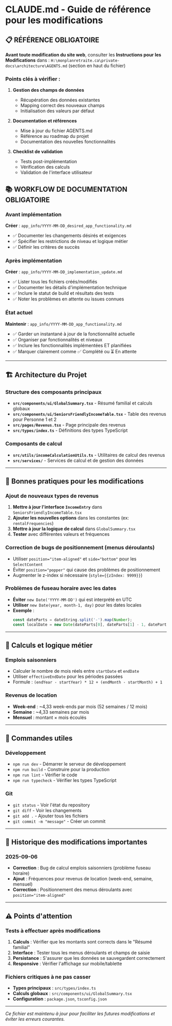 # CLAUDE.md - Guide de référence pour les modifications

## 📋 RÉFÉRENCE OBLIGATOIRE

**Avant toute modification du site web**, consulter les **Instructions pour les Modifications** dans :
`H:\monplanretraite.ca\private-docs\architecture\AGENTS.md` (section en haut du fichier)

### Points clés à vérifier :

1. **Gestion des champs de données**
   - Récupération des données existantes
   - Mapping correct des nouveaux champs
   - Initialisation des valeurs par défaut

2. **Documentation et références**
   - Mise à jour du fichier AGENTS.md
   - Référence au roadmap du projet
   - Documentation des nouvelles fonctionnalités

3. **Checklist de validation**
   - Tests post-implémentation
   - Vérification des calculs
   - Validation de l'interface utilisateur

## 📚 WORKFLOW DE DOCUMENTATION OBLIGATOIRE

### Avant implémentation
**Créer** : `app_info/YYYY-MM-DD_desired_app_functionality.md`
- ✅ Documenter les changements désirés et exigences
- ✅ Spécifier les restrictions de niveau et logique métier
- ✅ Définir les critères de succès

### Après implémentation  
**Créer** : `app_info/YYYY-MM-DD_implementation_update.md`
- ✅ Lister tous les fichiers créés/modifiés
- ✅ Documenter les détails d'implémentation technique
- ✅ Inclure le statut de build et résultats des tests
- ✅ Noter les problèmes en attente ou issues connues

### État actuel
**Maintenir** : `app_info/YYYY-MM-DD_app_functionality.md`
- ✅ Garder un instantané à jour de la fonctionnalité actuelle
- ✅ Organiser par fonctionnalités et niveaux
- ✅ Inclure les fonctionnalités implémentées ET planifiées
- ✅ Marquer clairement comme ✅ Complété ou ⏳ En attente

---

## 🏗️ Architecture du Projet

### Structure des composants principaux

- **`src/components/ui/GlobalSummary.tsx`** - Résumé familial et calculs globaux
- **`src/components/ui/SeniorsFriendlyIncomeTable.tsx`** - Table des revenus pour Personne 1 et 2
- **`src/pages/Revenus.tsx`** - Page principale des revenus
- **`src/types/index.ts`** - Définitions des types TypeScript

### Composants de calcul

- **`src/utils/incomeCalculationUtils.ts`** - Utilitaires de calcul des revenus
- **`src/services/`** - Services de calcul et de gestion des données

---

## 🔧 Bonnes pratiques pour les modifications

### Ajout de nouveaux types de revenus

1. **Mettre à jour l'interface `IncomeEntry`** dans `SeniorsFriendlyIncomeTable.tsx`
2. **Ajouter les nouvelles options** dans les constantes (ex: `rentalFrequencies`)
3. **Mettre à jour la logique de calcul** dans `GlobalSummary.tsx`
4. **Tester** avec différentes valeurs et fréquences

### Correction de bugs de positionnement (menus déroulants)

- Utiliser `position="item-aligned"` et `side="bottom"` pour les `SelectContent`
- Éviter `position="popper"` qui cause des problèmes de positionnement
- Augmenter le z-index si nécessaire (`style={{zIndex: 9999}}`)

### Problèmes de fuseau horaire avec les dates

- **Éviter** `new Date('YYYY-MM-DD')` qui est interprété en UTC
- **Utiliser** `new Date(year, month-1, day)` pour les dates locales
- **Exemple** : 
  ```typescript
  const dateParts = dateString.split('-').map(Number);
  const localDate = new Date(dateParts[0], dateParts[1] - 1, dateParts[2]);
  ```

---

## 🧮 Calculs et logique métier

### Emplois saisonniers

- Calculer le nombre de mois réels entre `startDate` et `endDate`
- Utiliser `effectiveEndDate` pour les périodes passées
- Formule : `(endYear - startYear) * 12 + (endMonth - startMonth) + 1`

### Revenus de location

- **Week-end** : ~4,33 week-ends par mois (52 semaines / 12 mois)
- **Semaine** : ~4,33 semaines par mois
- **Mensuel** : montant × mois écoulés

---

## 🚀 Commandes utiles

### Développement
- `npm run dev` - Démarrer le serveur de développement
- `npm run build` - Construire pour la production
- `npm run lint` - Vérifier le code
- `npm run typecheck` - Vérifier les types TypeScript

### Git
- `git status` - Voir l'état du repository
- `git diff` - Voir les changements
- `git add .` - Ajouter tous les fichiers
- `git commit -m "message"` - Créer un commit

---

## 📝 Historique des modifications importantes

### 2025-09-06
- **Correction** : Bug de calcul emplois saisonniers (problème fuseau horaire)
- **Ajout** : Fréquences pour revenus de location (week-end, semaine, mensuel)
- **Correction** : Positionnement des menus déroulants avec `position="item-aligned"`

---

## ⚠️ Points d'attention

### Tests à effectuer après modifications
1. **Calculs** : Vérifier que les montants sont corrects dans le "Résumé familial"
2. **Interface** : Tester tous les menus déroulants et champs de saisie
3. **Persistance** : S'assurer que les données se sauvegardent correctement
4. **Responsive** : Vérifier l'affichage sur mobile/tablette

### Fichiers critiques à ne pas casser
- **Types principaux** : `src/types/index.ts`
- **Calculs globaux** : `src/components/ui/GlobalSummary.tsx` 
- **Configuration** : `package.json`, `tsconfig.json`

---

*Ce fichier est maintenu à jour pour faciliter les futures modifications et éviter les erreurs courantes.*